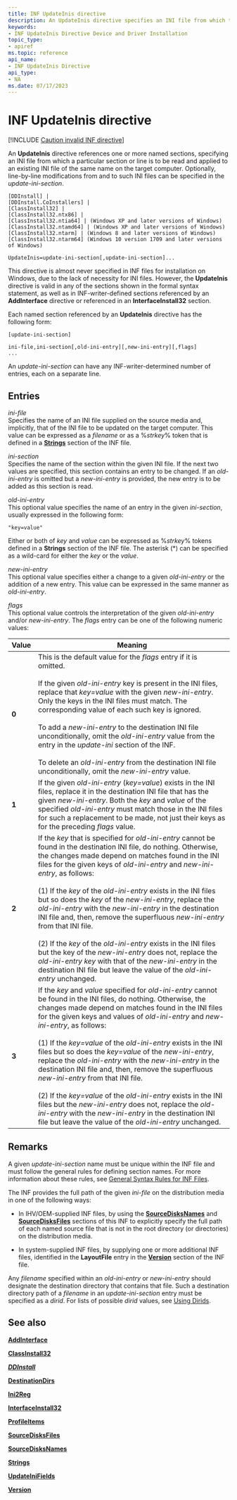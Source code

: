 ```yaml
---
title: INF UpdateInis directive
description: An UpdateInis directive specifies an INI file from which to read a section to be applied to an existing INI file of the same name on a target computer.
keywords:
- INF UpdateInis Directive Device and Driver Installation
topic_type:
- apiref
ms.topic: reference
api_name:
- INF UpdateInis Directive
api_type:
- NA
ms.date: 07/17/2023
---
```


# INF UpdateInis directive

[!INCLUDE [Caution invalid INF directive](../includes/inf-directive-invalid-22h2.md)]

An **UpdateInis** directive references one or more named sections, specifying an INI file from which a particular section or line is to be read and applied to an existing INI file of the same name on the target computer. Optionally, line-by-line modifications from and to such INI files can be specified in the *update-ini-section*.

```inf
[DDInstall] | 
[DDInstall.CoInstallers] | 
[ClassInstall32] | 
[ClassInstall32.ntx86] | 
[ClassInstall32.ntia64] | (Windows XP and later versions of Windows)
[ClassInstall32.ntamd64] | (Windows XP and later versions of Windows)
[ClassInstall32.ntarm] | (Windows 8 and later versions of Windows)
[ClassInstall32.ntarm64] (Windows 10 version 1709 and later versions of Windows)

UpdateInis=update-ini-section[,update-ini-section]...
```

This directive is almost never specified in INF files for installation on Windows, due to the lack of necessity for INI files. However, the **UpdateInis** directive is valid in any of the sections shown in the formal syntax statement, as well as in INF-writer-defined sections referenced by an **AddInterface** directive or referenced in an **InterfaceInstall32** section.

Each named section referenced by an **UpdateInis** directive has the following form:

```inf
[update-ini-section]
 
ini-file,ini-section[,old-ini-entry][,new-ini-entry][,flags]
...
```

An *update-ini-section* can have any INF-writer-determined number of entries, each on a separate line.

## Entries

*ini-file*  
Specifies the name of an INI file supplied on the source media and, implicitly, that of the INI file to be updated on the target computer. This value can be expressed as a *filename* or as a %*strkey*% token that is defined in a [**Strings**](inf-strings-section.md) section of the INF file.

*ini-section*  
Specifies the name of the section within the given INI file. If the next two values are specified, this section contains an entry to be changed. If an *old-ini-entry* is omitted but a *new-ini-entry* is provided, the new entry is to be added as this section is read.

*old-ini-entry*  
This optional value specifies the name of an entry in the given *ini-section*, usually expressed in the following form:

```inf
"key=value"
```

Either or both of *key* and *value* can be expressed as %*strkey*% tokens defined in a **Strings** section of the INF file. The asterisk (\*) can be specified as a wild-card for either the *key* or the *value*.

*new-ini-entry*  
This optional value specifies either a change to a given *old-ini-entry* or the addition of a new entry. This value can be expressed in the same manner as *old-ini-entry*.

*flags*  
This optional value controls the interpretation of the given *old-ini-entry* and/or *new-ini-entry*. The *flags* entry can be one of the following numeric values:

| Value | Meaning |
|--|--|
| **0** | This is the default value for the *flags* entry if it is omitted.<br><br>If the given *old-ini-entry* key is present in the INI files, replace that *key=value* with the given *new-ini-entry*. Only the keys in the INI files must match. The corresponding value of each such key is ignored.<br><br>To add a *new-ini-entry* to the destination INI file unconditionally, omit the *old-ini-entry* value from the entry in the *update-ini* section of the INF.<br><br>To delete an *old-ini-entry* from the destination INI file unconditionally, omit the *new-ini-entry* value. |
| **1** | If the given *old-ini-entry* (*key=value*) exists in the INI files, replace it in the destination INI file that has the given *new-ini-entry*. Both the *key* and *value* of the specified *old-ini-entry* must match those in the INI files for such a replacement to be made, not just their keys as for the preceding *flags* value. |
| **2** | If the *key* that is specified for *old-ini-entry* cannot be found in the destination INI file, do nothing. Otherwise, the changes made depend on matches found in the INI files for the given keys of *old-ini-entry* and *new-ini-entry*, as follows:<br><br>(1) If the *key* of the *old-ini-entry* exists in the INI files but so does the *key* of the *new-ini-entry*, replace the *old-ini-entry* with the *new-ini-entry* in the destination INI file and, then, remove the superfluous *new-ini-entry* from that INI file.<br><br>(2) If the *key* of the *old-ini-entry* exists in the INI files but the key of the *new-ini-entry* does not, replace the *old-ini-entry* *key* with that of the *new-ini-entry* in the destination INI file but leave the value of the *old-ini-entry* unchanged. |
| **3** | If the *key* and *value* specified for *old-ini-entry* cannot be found in the INI files, do nothing. Otherwise, the changes made depend on matches found in the INI files for the given keys and values of *old-ini-entry* and *new-ini-entry*, as follows:<br><br>(1) If the *key=value* of the *old-ini-entry* exists in the INI files but so does the *key=value* of the *new-ini-entry*, replace the *old-ini-entry* with the *new-ini-entry* in the destination INI file and, then, remove the superfluous *new-ini-entry* from that INI file.<br><br>(2) If the *key=value* of the *old-ini-entry* exists in the INI files but the *new-ini-entry* does not, replace the *old-ini-entry* with the *new-ini-entry* in the destination INI file but leave the value of the *old-ini-entry* unchanged. |

## Remarks

A given *update-ini-section* name must be unique within the INF file and must follow the general rules for defining section names. For more information about these rules, see [General Syntax Rules for INF Files](general-syntax-rules-for-inf-files.md).

The INF provides the full path of the given *ini-file* on the distribution media in one of the following ways:

- In IHV/OEM-supplied INF files, by using the [**SourceDisksNames**](inf-sourcedisksnames-section.md) and [**SourceDisksFiles**](inf-sourcedisksfiles-section.md) sections of this INF to explicitly specify the full path of each named source file that is not in the root directory (or directories) on the distribution media.

- In system-supplied INF files, by supplying one or more additional INF files, identified in the **LayoutFile** entry in the [**Version**](inf-version-section.md) section of the INF file.

Any *filename* specified within an *old-ini-entry* or *new-ini-entry* should designate the destination directory that contains that file. Such a destination directory path of a *filename* in an *update-ini-section* entry must be specified as a *dirid*. For lists of possible *dirid* values, see [Using Dirids](using-dirids.md).

## See also

[**AddInterface**](inf-addinterface-directive.md)

[**ClassInstall32**](inf-classinstall32-section.md)

[***DDInstall***](inf-ddinstall-section.md)

[**DestinationDirs**](inf-destinationdirs-section.md)

[**Ini2Reg**](inf-ini2reg-directive.md)

[**InterfaceInstall32**](inf-interfaceinstall32-section.md)

[**ProfileItems**](inf-profileitems-directive.md)

[**SourceDisksFiles**](inf-sourcedisksfiles-section.md)

[**SourceDisksNames**](inf-sourcedisksnames-section.md)

[**Strings**](inf-strings-section.md)

[**UpdateIniFields**](inf-updateinifields-directive.md)

[**Version**](inf-version-section.md)
